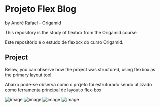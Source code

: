 # Projeto Flex Blog
by André Rafael - Origamid

This repository is the study of flexbox from the Origamid course 

Este repositório é o estudo de flexbox do curso Origamid.

## Project
Below, you can observe how the project was structured, using flexbox as the primary layout tool. 

Abaixo pode-se observa como o projeto foi estruturado sendo utilizado como ferramenta principal de layout o flex-box 


![image](https://github.com/kervines/flex-box-origamid/assets/57775586/06569fd7-acef-45b3-afd3-44c89043b659)
![image](https://github.com/kervines/flex-box-origamid/assets/57775586/220c6ef9-5c1c-4faf-97e4-ebf4654d1f02)
![image](https://github.com/kervines/flex-box-origamid/assets/57775586/8c9c37d4-d9ba-4fc9-8e25-21475e1e48b4)
![image](https://github.com/kervines/flex-box-origamid/assets/57775586/8f2d30c4-7b95-4c6e-add7-7c0e00c0f099)

